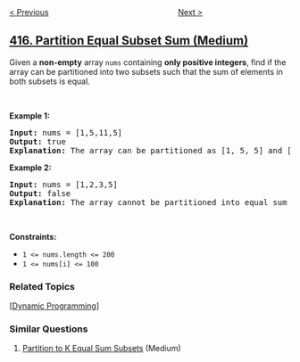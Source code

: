 <!--|This file generated by command(leetcode description); DO NOT EDIT.    |-->
<!--+----------------------------------------------------------------------+-->
<!--|@author    openset <openset.wang@gmail.com>                           |-->
<!--|@link      https://github.com/openset                                 |-->
<!--|@home      https://github.com/openset/leetcode                        |-->
<!--+----------------------------------------------------------------------+-->

[< Previous](../add-strings "Add Strings")
　　　　　　　　　　　　　　　　
[Next >](../pacific-atlantic-water-flow "Pacific Atlantic Water Flow")

## [416. Partition Equal Subset Sum (Medium)](https://leetcode.com/problems/partition-equal-subset-sum "分割等和子集")

<p>Given a <b>non-empty</b> array <code>nums</code> containing <b>only positive integers</b>, find if the array can be partitioned into two subsets such that the sum of elements in both subsets is equal.</p>

<p>&nbsp;</p>
<p><strong>Example 1:</strong></p>

<pre>
<strong>Input:</strong> nums = [1,5,11,5]
<strong>Output:</strong> true
<strong>Explanation:</strong> The array can be partitioned as [1, 5, 5] and [11].
</pre>

<p><strong>Example 2:</strong></p>

<pre>
<strong>Input:</strong> nums = [1,2,3,5]
<strong>Output:</strong> false
<strong>Explanation:</strong> The array cannot be partitioned into equal sum subsets.
</pre>

<p>&nbsp;</p>
<p><strong>Constraints:</strong></p>

<ul>
	<li><code>1 &lt;= nums.length &lt;= 200</code></li>
	<li><code>1 &lt;= nums[i] &lt;= 100</code></li>
</ul>

### Related Topics
  [[Dynamic Programming](../../tag/dynamic-programming/README.md)]

### Similar Questions
  1. [Partition to K Equal Sum Subsets](../partition-to-k-equal-sum-subsets) (Medium)
